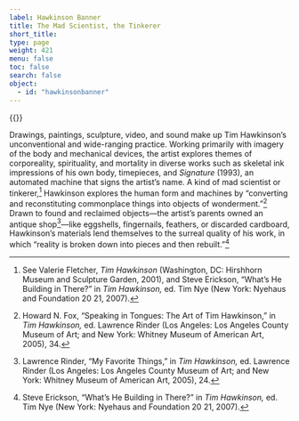 ```yaml
---
label: Hawkinson Banner
title: The Mad Scientist, the Tinkerer
short_title:
type: page
weight: 421
menu: false
toc: false
search: false
object:
  - id: "hawkinsonbanner"
---
```

{{<q-figure id="hawkinsonbanner">}}

Drawings, paintings, sculpture, video, and sound make up Tim Hawkinson’s unconventional and wide-ranging practice. Working primarily with imagery of the body and mechanical devices, the artist explores themes of corporeality, spirituality, and mortality in diverse works such as skeletal ink impressions of his own body, timepieces, and *Signature* (1993), an automated machine that signs the artist’s name. A kind of mad scientist or tinkerer,[^1] Hawkinson explores the human form and machines by “converting and reconstituting commonplace things into objects of wonderment.”[^2] Drawn to found and reclaimed objects—the artist’s parents owned an antique shop[^3]—like eggshells, fingernails, feathers, or discarded cardboard, Hawkinson’s materials lend themselves to the surreal quality of his work, in which “reality is broken down into pieces and then rebuilt.”[^4]

[^1]: See Valerie Fletcher, *Tim Hawkinson* (Washington, DC: Hirshhorn Museum and Sculpture Garden, 2001), and Steve Erickson, “What’s He Building in There?” in *Tim Hawkinson,* ed. Tim Nye (New York: Nyehaus and Foundation 20 21, 2007).

[^2]: Howard N. Fox, “Speaking in Tongues: The Art of Tim Hawkinson,” in *Tim Hawkinson,* ed. Lawrence Rinder (Los Angeles: Los Angeles County Museum of Art; and New York: Whitney Museum of American Art, 2005), 34.

[^3]: Lawrence Rinder, “My Favorite Things,” in *Tim Hawkinson,* ed. Lawrence Rinder (Los Angeles: Los Angeles County Museum of Art; and New York: Whitney Museum of American Art, 2005), 24.

[^4]: Steve Erickson, “What’s He Building in There?” in *Tim Hawkinson,* ed. Tim Nye (New York: Nyehaus and Foundation 20 21, 2007).
